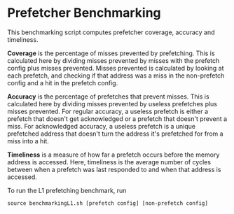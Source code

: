 # Prefetcher Benchmarking

This benchmarking script computes prefetcher coverage, accuracy and timeliness.

__Coverage__ is the percentage of misses prevented by prefetching. This is calculated here by dividing misses prevented by misses with the prefetch config plus misses prevented. Misses prevented is calculated by looking at each prefetch, and checking if that address was a miss in the non-prefetch config and a hit in the prefetch config.

__Accuracy__ is the percentage of prefetches that prevent misses. This is calculated here by dividing misses prevented by useless prefetches plus misses prevented. For regular accuracy, a useless prefetch is either a prefetch that doesn't get acknowledged or a prefetch that doesn't prevent a miss. For acknowledged accuracy, a useless prefetch is a unique prefetched address that doesn't turn the address it's prefetched for from a miss into a hit.

__Timeliness__ is a measure of how far a prefetch occurs before the memory address is accessed. Here, timeliness is the average number of cycles between when a prefetch was last responded to and when that address is accessed.

To run the L1 prefetching benchmark, run
```
source benchmarkingL1.sh [prefetch config] [non-prefetch config]
```